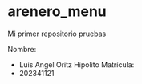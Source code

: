 # arenero_menu
Mi primer repositorio pruebas

Nombre:
- Luis Angel Oritz Hipolito 
Matrícula:
- 202341121

